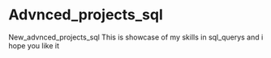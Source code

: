 # Advnced_projects_sql
New_advnced_projects_sql
This is showcase of my skills in sql_querys and i hope you like it
